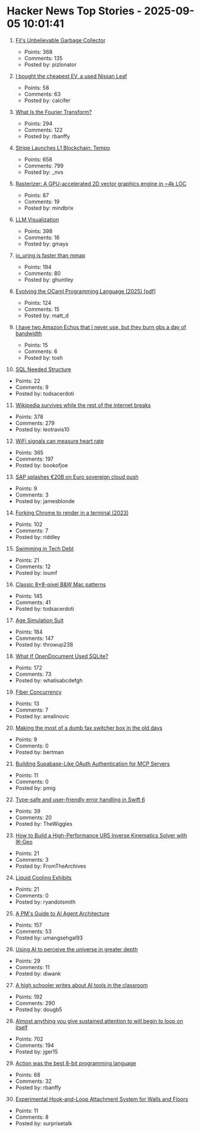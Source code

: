 # Hacker News Top Stories - 2025-09-05 10:01:41

1. [Fil's Unbelievable Garbage Collector](https://fil-c.org/fugc)
   - Points: 368
   - Comments: 135
   - Posted by: pizlonator

2. [I bought the cheapest EV, a used Nissan Leaf](https://www.jeffgeerling.com/blog/2025/i-bought-cheapest-ev-used-nissan-leaf)
   - Points: 58
   - Comments: 63
   - Posted by: calcifer

3. [What Is the Fourier Transform?](https://www.quantamagazine.org/what-is-the-fourier-transform-20250903/)
   - Points: 294
   - Comments: 122
   - Posted by: rbanffy

4. [Stripe Launches L1 Blockchain: Tempo](https://tempo.xyz)
   - Points: 658
   - Comments: 799
   - Posted by: _nvs

5. [Rasterizer: A GPU-accelerated 2D vector graphics engine in ~4k LOC](https://github.com/mindbrix/Rasterizer)
   - Points: 87
   - Comments: 19
   - Posted by: mindbrix

6. [LLM Visualization](https://bbycroft.net/llm)
   - Points: 398
   - Comments: 16
   - Posted by: gmays

7. [io_uring is faster than mmap](https://www.bitflux.ai/blog/memory-is-slow-part2/)
   - Points: 194
   - Comments: 80
   - Posted by: ghuntley

8. [Evolving the OCaml Programming Language (2025) [pdf]](https://kcsrk.info/slides/Evolution_Ashoka_2025.pdf)
   - Points: 124
   - Comments: 15
   - Posted by: matt_d

9. [I have two Amazon Echos that I never use, but they burn gbs a day of bandwidth](https://twitter.com/davepl1968/status/1963803025572770212)
   - Points: 15
   - Comments: 6
   - Posted by: tosh

10. [SQL Needed Structure](https://www.scattered-thoughts.net/writing/sql-needed-structure/)
   - Points: 22
   - Comments: 9
   - Posted by: todsacerdoti

11. [Wikipedia survives while the rest of the internet breaks](https://www.theverge.com/cs/features/717322/wikipedia-attacks-neutrality-history-jimmy-wales)
   - Points: 378
   - Comments: 279
   - Posted by: leotravis10

12. [WiFi signals can measure heart rate](https://news.ucsc.edu/2025/09/pulse-fi-wifi-heart-rate/)
   - Points: 365
   - Comments: 197
   - Posted by: bookofjoe

13. [SAP splashes €20B on Euro sovereign cloud push](https://www.theregister.com/2025/09/04/sap_sovereign_cloud/)
   - Points: 9
   - Comments: 3
   - Posted by: jamesblonde

14. [Forking Chrome to render in a terminal (2023)](https://fathy.fr/carbonyl)
   - Points: 102
   - Comments: 7
   - Posted by: riddley

15. [Swimming in Tech Debt](https://helpthisbook.com/lou-franco/swimming-in-tech-debt)
   - Points: 21
   - Comments: 12
   - Posted by: loumf

16. [Classic 8×8-pixel B&W Mac patterns](https://www.pauladamsmith.com/blog/2025/09/classic-mac-patterns.html)
   - Points: 145
   - Comments: 41
   - Posted by: todsacerdoti

17. [Age Simulation Suit](https://www.age-simulation-suit.com/)
   - Points: 184
   - Comments: 147
   - Posted by: throwup238

18. [What If OpenDocument Used SQLite?](https://www.sqlite.org/affcase1.html)
   - Points: 172
   - Comments: 73
   - Posted by: whatisabcdefgh

19. [Fiber Concurrency](https://honeyryderchuck.gitlab.io/httpx/wiki/Fiber-Concurrency)
   - Points: 13
   - Comments: 7
   - Posted by: amalinovic

20. [Making the most of a dumb fax switcher box in the old days](https://rachelbythebay.com/w/2025/09/01/fax/)
   - Points: 9
   - Comments: 0
   - Posted by: bertman

21. [Building Supabase-Like OAuth Authentication for MCP Servers](https://hyprmcp.com/blog/mcp-server-authentication/)
   - Points: 11
   - Comments: 0
   - Posted by: pmig

22. [Type-safe and user-friendly error handling in Swift 6](https://theswiftdev.com/2025/type-safe-and-user-friendly-error-handling-in-swift-6/)
   - Points: 39
   - Comments: 20
   - Posted by: TheWiggles

23. [How to Build a High-Performance UR5 Inverse Kinematics Solver with IK-Geo](https://alexanderelias.com/ur5-ik/)
   - Points: 21
   - Comments: 3
   - Posted by: FromTheArchives

24. [Liquid Cooling Exhibits](https://chipsandcheese.com/p/liquid-cooling-exhibits-at-hot-chips)
   - Points: 21
   - Comments: 0
   - Posted by: ryandotsmith

25. [A PM's Guide to AI Agent Architecture](https://www.productcurious.com/p/a-pms-guide-to-ai-agent-architecture)
   - Points: 157
   - Comments: 53
   - Posted by: umangsehgal93

26. [Using AI to perceive the universe in greater depth](https://deepmind.google/discover/blog/using-ai-to-perceive-the-universe-in-greater-depth/)
   - Points: 29
   - Comments: 11
   - Posted by: diwank

27. [A high schooler writes about AI tools in the classroom](https://www.theatlantic.com/technology/archive/2025/09/high-school-student-ai-education/684088/)
   - Points: 192
   - Comments: 290
   - Posted by: dougb5

28. [Almost anything you give sustained attention to will begin to loop on itself](https://www.henrikkarlsson.xyz/p/attention)
   - Points: 702
   - Comments: 194
   - Posted by: jger15

29. [Action was the best 8-bit programming language](https://www.goto10retro.com/p/action-was-the-best-8-bit-programming)
   - Points: 68
   - Comments: 32
   - Posted by: rbanffy

30. [Experimental Hook-and-Loop Attachment System for Walls and Floors](https://www.core77.com/posts/138350/Experimental-Hook-and-Loop-Attachment-System-for-Walls-and-Floors)
   - Points: 11
   - Comments: 8
   - Posted by: surprisetalk

